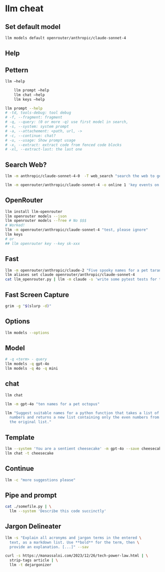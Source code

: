 # llm cheat

## Set default model

```sh
llm models default openrouter/anthropic/claude-sonnet-4
```

## Help

## Pettern

```sh
llm –help

    llm prompt –help
    llm chat –help
    llm keys –help
```

```sh
llm prompt --help
# -td, tools-debug: tool debug
# -f, --fragment: fragment
# -q, --query: (0 or more -q) use first model in search,
# -s, --system: system prompt
# -a, --attachement: <path, url, ->
# -c, --continue: chat?
# -u, --usage: Show prompt usage
# -x, --extract: extract code from fenced code blocks
# -xl, --extract-last: the last one
```

## Search Web?

```sh
llm -m anthropic/claude-sonnet-4-0  -T web_search "search the web to get todays weather in nyc"

```

```sh
llm -m openrouter/anthropic/claude-sonnet-4 -o online 1 'key events on june 1st 2025'
```

## OpenRouter

```sh
llm install llm-openrouter
llm openrouter models --json
llm openrouter models --free # No $$$
# Worked!
llm -m openrouter/anthropic/claude-sonnet-4 "test, please ignore"
llm keys
# or
## llm openrouter key --key sk-xxx
```

## Fast

```sh
llm -m openrouter/anthropic/claude-2 "Five spooky names for a pet tarantula"
llm aliases set claude openrouter/anthropic/claude-sonnet-4
cat llm_openrouter.py | llm -m claude -s 'write some pytest tests for this'
```

## Fast Screen Capture

```sh
grim -g "$(slurp -d)"

```

## Options

```sh
llm models --options
```

## Model

```sh
# -q <term> - query
llm models -q gpt-4o
llm models -q 4o -q mini
```

## chat

```sh
llm chat
```

```sh
llm -m gpt-4o "ten names for a pet octopus"
```

```sh
llm "Suggest suitable names for a python function that takes a list of \
  numbers and returns a new list containing only the even numbers from \
  the original list."
```

## Template

```sh
llm --system 'You are a sentient cheesecake' -m gpt-4o --save cheesecake
llm chat -t cheesecake
```

## Continue

```sh
llm -c "more suggestions please"
```

## Pipe and prompt

```sh
cat ./somefile.py | \
  llm --system 'Describe this code succinctly'
```

## Jargon Delineater

```sh
llm -s "Explain all acronyms and jargon terms in the entered \
  text, as a markdown list. Use **bold** for the term, then \
  provide an explanation. [...]" --sav
```

```sh
curl -s https://manassaloi.com/2023/12/26/tech-power-law.html | \
  strip-tags article | \
  llm -t dejargonizer
```
